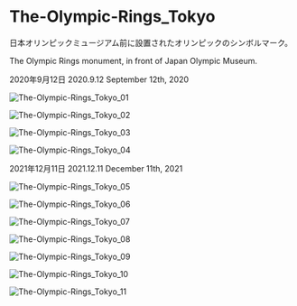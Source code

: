 # The-Olympic-Rings_Tokyo
日本オリンピックミュージアム前に設置されたオリンピックのシンボルマーク。

The Olympic Rings monument, in front of Japan Olympic Museum.

2020年9月12日 2020.9.12 September 12th, 2020

![The-Olympic-Rings_Tokyo_01](https://user-images.githubusercontent.com/20723919/126759860-59a78e88-7ac2-4aeb-b752-b9e275e6f6a7.JPG)

![The-Olympic-Rings_Tokyo_02](https://user-images.githubusercontent.com/20723919/126759872-6341ae51-8fb0-42b2-b744-491a8592aa06.JPG)

![The-Olympic-Rings_Tokyo_03](https://user-images.githubusercontent.com/20723919/126759869-336fa10a-6960-4fbf-91f9-a20884847416.JPG)

![The-Olympic-Rings_Tokyo_04](https://user-images.githubusercontent.com/20723919/126759868-e66ab2e4-546a-4e48-ba12-cdc2adc1b93c.JPG)

2021年12月11日 2021.12.11 December 11th, 2021

![The-Olympic-Rings_Tokyo_05](https://user-images.githubusercontent.com/20723919/147822477-bc2107dc-80ef-417f-9293-80b36ca2aaf1.JPG)

![The-Olympic-Rings_Tokyo_06](https://user-images.githubusercontent.com/20723919/147871283-be9fc70b-1572-4ff3-9e05-26dc82ef4659.jpg)

![The-Olympic-Rings_Tokyo_07](https://user-images.githubusercontent.com/20723919/147871297-5b1999c5-a1b8-4d04-8ca5-a12db18cc722.jpg)

![The-Olympic-Rings_Tokyo_08](https://user-images.githubusercontent.com/20723919/169937368-adcc104a-11c8-448d-9176-c05efebe25a5.JPG)

![The-Olympic-Rings_Tokyo_09](https://user-images.githubusercontent.com/20723919/169937372-e0739d1c-57f9-41c5-8714-261b7bc1c1ba.JPG)

![The-Olympic-Rings_Tokyo_10](https://user-images.githubusercontent.com/20723919/169937375-157caa15-5701-48b9-bbf6-7f0b756006c6.JPG)

![The-Olympic-Rings_Tokyo_11](https://user-images.githubusercontent.com/20723919/169937378-27bd5ad1-f9f1-443e-a31f-f7445e0fcb21.JPG)
